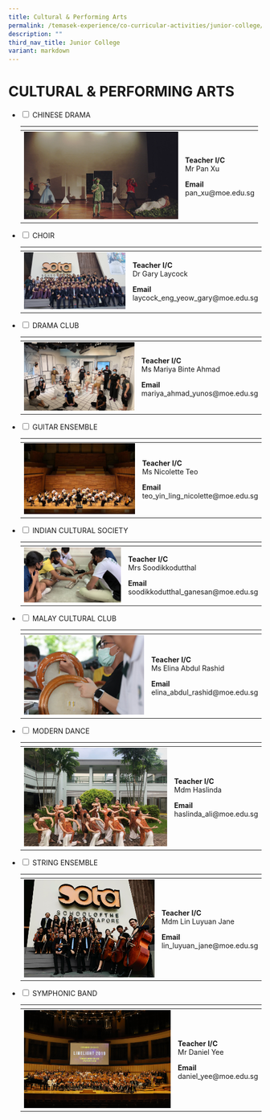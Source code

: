 ```yaml
---
title: Cultural & Performing Arts
permalink: /temasek-experience/co-curricular-activities/junior-college/cultural-n-performing-arts/
description: ""
third_nav_title: Junior College
variant: markdown
---
```

# CULTURAL &amp; PERFORMING ARTS

<ul class="jekyllcodex_accordion">
  <li>
    <input type="checkbox" id="accordion1">
    <label for="accordion1">CHINESE DRAMA</label>
    <div>
<table>
<thead>
  <tr>
    <th></th>
    <th></th>
  </tr>
</thead>
<tbody>
  <tr>
    <td><img src="/images/Temasek%20Experience/Cultural%20&amp;%20Performing%20Arts/Chinese%20Drama%20thumbnail.png" style="width:307px"></td>
		<td><p><b>Teacher I/C</b><br>Mr Pan Xu</p><p><b>Email</b><br>pan_xu@moe.edu.sg</p></td>
  </tr>
</tbody>
</table>
    </div>
	</li> 
	 
	
	

	
	
	
	
<li>
    <input type="checkbox" id="accordion3">
    <label for="accordion3">CHOIR</label>
    <div>
<table>
<thead>
  <tr>
    <th></th>
    <th></th>
  </tr>
</thead>
<tbody>
  <tr>
    <td><img src="/images/Temasek%20Experience/Cultural%20&amp;%20Performing%20Arts/Choir%20thumbnail.jpg" style="width:307px"></td>
		<td><p><b>Teacher I/C</b><br>Dr Gary Laycock</p><p><b>Email</b><br>laycock_eng_yeow_gary@moe.edu.sg</p></td>
  </tr>
</tbody>
</table>
    </div>
	</li> 
	  
	
	
<li>
    <input type="checkbox" id="accordion4">
    <label for="accordion4">DRAMA CLUB</label>
    <div>
<table>
<thead>
  <tr>
    <th></th>
    <th></th>
  </tr>
</thead>
<tbody>
  <tr>
    <td><img src="/images/Temasek%20Experience/Cultural%20&amp;%20Performing%20Arts/Drama%20thumbnail.jpg" style="width:307px"></td>
		<td><p><b>Teacher I/C</b><br>Ms Mariya Binte Ahmad</p><p><b>Email</b><br>mariya_ahmad_yunos@moe.edu.sg</p></td>
  </tr>
</tbody>
</table>
    </div>
	</li> 
	  

	
<li>
    <input type="checkbox" id="accordion5">
    <label for="accordion5">GUITAR ENSEMBLE</label>
    <div>
<table>
<thead>
  <tr>
    <th></th>
    <th></th>
  </tr>
</thead>
<tbody>
  <tr>
    <td><img src="/images/Temasek%20Experience/Cultural%20&amp;%20Performing%20Arts/Guitar%20thumbnail.jpg" style="width:307px"></td>
		<td><p><b>Teacher I/C</b><br>Ms Nicolette Teo</p><p><b>Email</b><br>teo_yin_ling_nicolette@moe.edu.sg</p></td>
  </tr>
</tbody>
</table>
    </div>
	</li> 
	 
	
	
<li>
    <input type="checkbox" id="accordion6">
    <label for="accordion6">INDIAN CULTURAL SOCIETY</label>
    <div>
<table>
<thead>
  <tr>
    <th></th>
    <th></th>
  </tr>
</thead>
<tbody>
  <tr>
    <td><img src="/images/Temasek%20Experience/Cultural%20&amp;%20Performing%20Arts/Indian%20Cultural%20Society%20thumbnail.jpg" style="width:307px"></td>
		<td><p><b>Teacher I/C</b><br>Mrs Soodikkodutthal</p><p><b>Email</b><br>soodikkodutthal_ganesan@moe.edu.sg</p></td>
  </tr>
</tbody>
</table>
    </div>
	</li> 
	 
	
	
<li>
    <input type="checkbox" id="accordion7">
    <label for="accordion7">MALAY CULTURAL CLUB</label>
    <div>
<table>
<thead>
  <tr>
    <th></th>
    <th></th>
  </tr>
</thead>
<tbody>
  <tr>
    <td><img src="/images/Temasek%20Experience/Cultural%20&amp;%20Performing%20Arts/MCS.png" style="width:307px"></td>
		<td><p><b>Teacher I/C</b><br>Ms Elina Abdul Rashid</p><p><b>Email</b><br>elina_abdul_rashid@moe.edu.sg</p></td>
  </tr>
</tbody>
</table>
    </div>
	</li> 
	 
	
<li>
    <input type="checkbox" id="accordion8">
    <label for="accordion8">MODERN DANCE</label>
    <div>
<table>
<thead>
  <tr>
    <th></th>
    <th></th>
  </tr>
</thead>
<tbody>
  <tr>
    <td><img src="/images/Temasek%20Experience/Cultural%20&amp;%20Performing%20Arts/Modern%20Dance%20thumbnail.jpg" style="width:307px"></td>
		<td><p><b>Teacher I/C</b><br>Mdm Haslinda</p><p><b>Email</b><br>haslinda_ali@moe.edu.sg</p></td>
  </tr>
</tbody>
</table>
    </div>
	</li> 
	  
	
<li>
    <input type="checkbox" id="accordion9">
    <label for="accordion9">STRING ENSEMBLE</label>
    <div>
<table>
<thead>
  <tr>
    <th></th>
    <th></th>
  </tr>
</thead>
<tbody>
  <tr>
    <td><img src="/images/Temasek%20Experience/Cultural%20&amp;%20Performing%20Arts/String%20Ensemble%20thumbnail.jpg" style="width:307px"></td>
		<td><p><b>Teacher I/C</b><br>Mdm Lin Luyuan Jane</p><p><b>Email</b><br>lin_luyuan_jane@moe.edu.sg</p></td>
  </tr>
</tbody>
</table>
    </div>
	</li> 
	  
	
	
<li>
    <input type="checkbox" id="accordion10">
    <label for="accordion10">SYMPHONIC BAND</label>
    <div>
<table>
<thead>
  <tr>
    <th></th>
    <th></th>
  </tr>
</thead>
<tbody>
  <tr>
    <td><img src="/images/Temasek%20Experience/Cultural%20&amp;%20Performing%20Arts/Symphonic%20Band%20thumbnail.jpg" style="width:307px"></td>
		<td><p><b>Teacher I/C</b><br>Mr Daniel Yee</p><p><b>Email</b><br>daniel_yee@moe.edu.sg</p></td>
  </tr>
</tbody>
</table>
    </div>
	</li> 
	</ul>